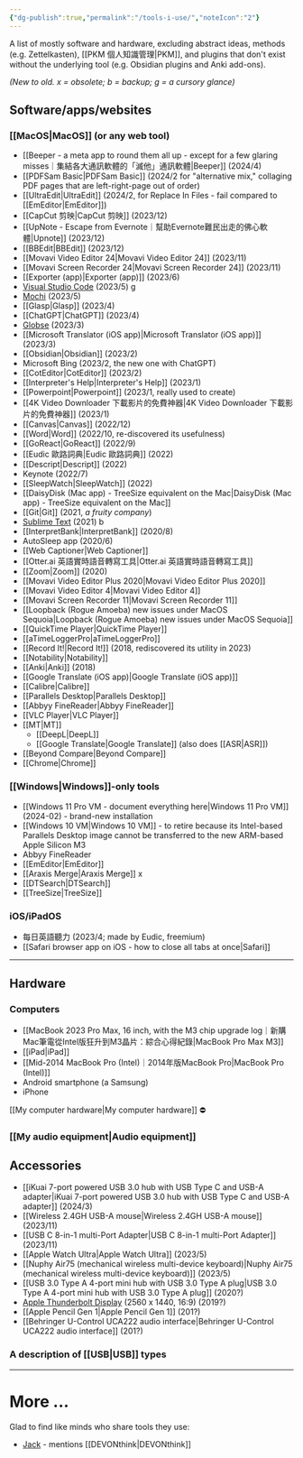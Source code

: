 ```yaml
---
{"dg-publish":true,"permalink":"/tools-i-use/","noteIcon":"2"}
---
```


A list of mostly software and hardware, excluding abstract ideas, methods (e.g. Zettelkasten), [[PKM 個人知識管理\|PKM]], and plugins that don't exist without the underlying tool (e.g. Obsidian plugins and Anki add-ons).

*(New to old. x = obsolete; b = backup; g = a cursory glance)*
## Software/apps/websites

### [[MacOS\|MacOS]] (or any web tool)
- [[Beeper - a meta app to round them all up - except for a few glaring misses｜集結各大通訊軟體的「滅他」通訊軟體\|Beeper]] (2024/4)
- [[PDFSam Basic\|PDFSam Basic]] (2024/2 for "alternative mix," collaging PDF pages that are left-right-page out of order)
- [[UltraEdit\|UltraEdit]] (2024/2, for Replace In Files - fail compared to [[EmEditor\|EmEditor]])
- [[CapCut 剪映\|CapCut 剪映]] (2023/12)
- [[UpNote - Escape from Evernote｜幫助Evernote難民出走的佛心軟體\|Upnote]] (2023/12)
- [[BBEdit\|BBEdit]] (2023/12)
- [[Movavi Video Editor 24\|Movavi Video Editor 24]] (2023/11)
- [[Movavi Screen Recorder 24\|Movavi Screen Recorder 24]] (2023/11)
- [[Exporter (app)\|Exporter (app)]] (2023/6)
- [Visual Studio Code](https://code.visualstudio.com/) (2023/5) g
- [Mochi](https://mochi.cards/) (2023/5)
- [[Glasp\|Glasp]] (2023/4)
- [[ChatGPT\|ChatGPT]] (2023/4)
- [Globse](https://glosbe.com/zh/en/%E8%90%BD%E6%B1%A4%E9%B8%A1) (2023/3)
- [[Microsoft Translator (iOS app)\|Microsoft Translator (iOS app)]] (2023/3)
- [[Obsidian\|Obsidian]] (2023/2)
- Microsoft Bing (2023/2, the new one with ChatGPT)
- [[CotEditor\|CotEditor]] (2023/2)
- [[Interpreter's Help\|Interpreter's Help]] (2023/1)
- [[Powerpoint\|Powerpoint]] (2023/1, really used to create)
- [[4K Video Downloader 下載影片的免費神器\|4K Video Downloader 下載影片的免費神器]] (2023/1)
- [[Canvas\|Canvas]] (2022/12)
- [[Word\|Word]] (2022/10, re-discovered its usefulness)
- [[GoReact\|GoReact]] (2022/9)
- [[Eudic 歐路詞典\|Eudic 歐路詞典]] (2022)
- [[Descript\|Descript]] (2022)
- Keynote (2022/7)
- [[SleepWatch\|SleepWatch]] (2022)
- [[DaisyDisk (Mac app) - TreeSize equivalent on the Mac\|DaisyDisk (Mac app) - TreeSize equivalent on the Mac]]
- [[Git\|Git]] (2021, *a fruity company*) 
- [Sublime Text](https://www.sublimetext.com/) (2021) b
- [[InterpretBank\|InterpretBank]] (2020/8)
- AutoSleep app (2020/6)
- [[Web Captioner\|Web Captioner]]
- [[Otter.ai 英語實時語音轉寫工具\|Otter.ai 英語實時語音轉寫工具]]
- [[Zoom\|Zoom]] (2020)
- [[Movavi Video Editor Plus 2020\|Movavi Video Editor Plus 2020]]
- [[Movavi Video Editor 4\|Movavi Video Editor 4]]
- [[Movavi Screen Recorder 11\|Movavi Screen Recorder 11]]
- [[Loopback (Rogue Amoeba) new issues under MacOS Sequoia\|Loopback (Rogue Amoeba) new issues under MacOS Sequoia]]
- [[QuickTime Player\|QuickTime Player]]
- [[aTimeLoggerPro\|aTimeLoggerPro]]
- [[Record It!\|Record It!]] (2018, rediscovered its utility in 2023)
- [[Notability\|Notability]]
- [[Anki\|Anki]] (2018)
- [[Google Translate (iOS app)\|Google Translate (iOS app)]]
- [[Calibre\|Calibre]]
- [[Parallels Desktop\|Parallels Desktop]]
- [[Abbyy FineReader\|Abbyy FineReader]]
- [[VLC Player\|VLC Player]]
- [[MT\|MT]]
	- [[DeepL\|DeepL]]
	- [[Google Translate\|Google Translate]] (also does [[ASR\|ASR]])
- [[Beyond Compare\|Beyond Compare]]
- [[Chrome\|Chrome]]

### [[Windows\|Windows]]-only tools
- [[Windows 11 Pro VM - document everything here\|Windows 11 Pro VM]] (2024-02) - brand-new installation
- [[Windows 10 VM\|Windows 10 VM]] - to retire because its Intel-based Parallels Desktop image cannot be transferred to the new ARM-based Apple Silicon M3
- Abbyy FineReader
- [[EmEditor\|EmEditor]]
- [[Araxis Merge\|Araxis Merge]] x
- [[DTSearch\|DTSearch]]
- [[TreeSize\|TreeSize]]
### iOS/iPadOS
- 每日英語聽力 (2023/4; made by Eudic, freemium)
- [[Safari browser app on iOS - how to close all tabs at once\|Safari]]

---
## Hardware

### Computers
- [[MacBook 2023 Pro Max, 16 inch, with the M3 chip upgrade log｜新購Mac筆電從Intel版狂升到M3晶片：綜合心得紀錄\|MacBook Pro Max M3]]
- [[iPad\|iPad]]
- [[Mid-2014 MacBook Pro (Intel)｜2014年版MacBook Pro\|MacBook Pro (Intel)]]
- Android smartphone (a Samsung)
- iPhone

[[My computer hardware\|My computer hardware]] ⛔️
### [[My audio equipment\|Audio equipment]] 

## Accessories
- [[iKuai 7-port powered USB 3.0 hub with USB Type C and USB-A adapter\|iKuai 7-port powered USB 3.0 hub with USB Type C and USB-A adapter]] (2024/3)
- [[Wireless 2.4GH USB-A mouse\|Wireless 2.4GH USB-A mouse]] (2023/11)
- [[USB C 8-in-1 multi-Port Adapter\|USB C 8-in-1 multi-Port Adapter]] (2023/11)
- [[Apple Watch Ultra\|Apple Watch Ultra]] (2023/5)
- [[Nuphy Air75 (mechanical wireless multi-device keyboard)\|Nuphy Air75 (mechanical wireless multi-device keyboard)]] (2023/5)
- [[USB 3.0 Type A 4-port mini hub with USB 3.0 Type A plug\|USB 3.0 Type A 4-port mini hub with USB 3.0 Type A plug]] (2020?)
- [Apple Thunderbolt Display](https://en.wikipedia.org/wiki/Apple_Thunderbolt_Display) (2560 x 1440, 16:9) (2019?)
- [[Apple Pencil Gen 1\|Apple Pencil Gen 1]] (201?)
- [[Behringer U-Control UCA222 audio interface\|Behringer U-Control UCA222 audio interface]] (201?)

### A description of [[USB\|USB]] types

---
# More ...

Glad to find like minds who share tools they use:

- [Jack](https://baty.net/uses) - mentions [[DEVONthink\|DEVONthink]]